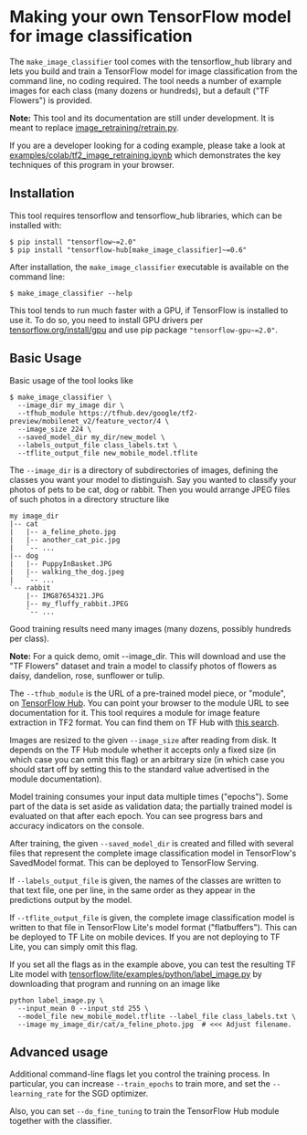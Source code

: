 # Making your own TensorFlow model for image classification

The `make_image_classifier` tool comes with the tensorflow_hub library
and lets you build and train a TensorFlow model for image classification
from the command line, no coding required. The tool needs
a number of example images for each class (many dozens or hundreds),
but a default ("TF Flowers") is provided.

**Note:** This tool and its documentation are still under development.
It is meant to replace
[image_retraining/retrain.py](https://github.com/tensorflow/hub/blob/master/examples/image_retraining/retrain.py).

If you are a developer looking for a coding example, please take a look at
[examples/colab/tf2_image_retraining.ipynb](https://colab.research.google.com/github/tensorflow/hub/blob/master/examples/colab/tf2_image_retraining.ipynb)
which demonstrates the key techniques of this program in your browser.


## Installation

This tool requires tensorflow and tensorflow_hub libraries,
which can be installed with:

```shell
$ pip install "tensorflow~=2.0"
$ pip install "tensorflow-hub[make_image_classifier]~=0.6"
```

After installation, the `make_image_classifier` executable is available
on the command line:

```shell
$ make_image_classifier --help
```

This tool tends to run much faster with a GPU, if TensorFlow is installed
to use it. To do so, you need to install GPU drivers per
[tensorflow.org/install/gpu](https://www.tensorflow.org/install/gpu)
and use pip package `"tensorflow-gpu~=2.0"`.


## Basic Usage

Basic usage of the tool looks like

```shell
$ make_image_classifier \
  --image_dir my_image dir \
  --tfhub_module https://tfhub.dev/google/tf2-preview/mobilenet_v2/feature_vector/4 \
  --image_size 224 \
  --saved_model_dir my_dir/new_model \
  --labels_output_file class_labels.txt \
  --tflite_output_file new_mobile_model.tflite
```

The `--image_dir` is a directory of subdirectories of images, defining
the classes you want your model to distinguish. Say you wanted to
classify your photos of pets to be cat, dog or rabbit. Then you would
arrange JPEG files of such photos in a directory structure like

```
my image_dir
|-- cat
|   |-- a_feline_photo.jpg
|   |-- another_cat_pic.jpg
|   `-- ...
|-- dog
|   |-- PuppyInBasket.JPG
|   |-- walking_the_dog.jpeg
|   `-- ...
`-- rabbit
    |-- IMG87654321.JPG
    |-- my_fluffy_rabbit.JPEG
    `-- ...
```

Good training results need many images (many dozens, possibly hundreds
per class).

**Note:** For a quick demo, omit --image_dir. This will download and use
the "TF Flowers" dataset and train a model to classify photos of flowers
as daisy, dandelion, rose, sunflower or tulip.

The `--tfhub_module` is the URL of a pre-trained model piece, or "module",
on [TensorFlow Hub](https://tfhub.dev). You can point your browser to the
module URL to see documentation for it. This tool requires a module
for image feature extraction in TF2 format. You can find them on TF Hub with
[this search](https://tfhub.dev/s?module-type=image-feature-vector&q=tf2).

Images are resized to the given `--image_size` after reading from
disk. It depends on the TF Hub module whether it accepts only a fixed size
(in which case you can omit this flag) or an arbitrary size (in which
case you should start off by setting this to the standard value
advertised in the module documentation).

Model training consumes your input data multiple times ("epochs").
Some part of the data is set aside as validation data; the partially
trained model is evaluated on that after each epoch. You can see
progress bars and accuracy indicators on the console.

After training, the given `--saved_model_dir` is created and filled
with several files that represent the complete image classification model
in TensorFlow's SavedModel format. This can be deployed to TensorFlow Serving.

If `--labels_output_file` is given, the names of the classes are written
to that text file, one per line, in the same order as they appear
in the predictions output by the model.

If `--tflite_output_file` is given, the complete image classification model
is written to that file in TensorFlow Lite's model format ("flatbuffers").
This can be deployed to TF Lite on mobile devices.
If you are not deploying to TF Lite, you can simply omit this flag.

If you set all the flags as in the example above, you can test the
resulting TF Lite model with
[tensorflow/lite/examples/python/label_image.py](https://github.com/tensorflow/tensorflow/blob/master/tensorflow/lite/examples/python/label_image.py)
by downloading that program and running on an image like

```shell
python label_image.py \
  --input_mean 0 --input_std 255 \
  --model_file new_mobile_model.tflite --label_file class_labels.txt \
  --image my_image_dir/cat/a_feline_photo.jpg  # <<< Adjust filename.
```


## Advanced usage

Additional command-line flags let you control the training process.
In particular, you can increase `--train_epochs` to train more,
and set the `--learning_rate` for the SGD optimizer.

Also, you can set `--do_fine_tuning` to train the TensorFlow Hub
module together with the classifier.
